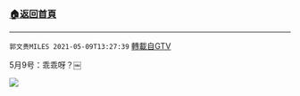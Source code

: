 ﻿###  [:house:返回首頁](https://github.com/ourhimalayas/txt)
---

`郭文贵MILES 2021-05-09T13:27:39` [轉載自GTV](https://gtv.org/web/#/UserInfo/5e596957357cc612d35a8044)

5月9号：乖乖呀？￼

[![](https://filegroup.gtv.org/cdn-cgi/image/width=600/https://filegroup.gtv.org/group7/web/20210509/13/27/0/518f8f1fc04728315357014fdd7c9438.jpg)](https://filegroup.gtv.org/group7/web/20210509/13/27/0/dd07033cdaec6f538e064ec2a1561f7e.mp4)